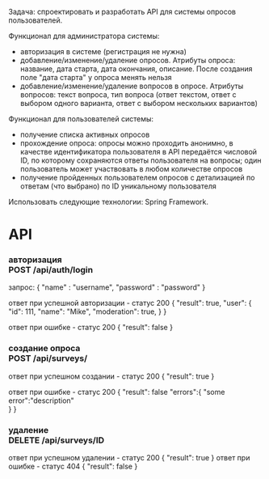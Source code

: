 Задача: спроектировать и разработать API для системы опросов пользователей.

Функционал для администратора системы:

- авторизация в системе (регистрация не нужна)
- добавление/изменение/удаление опросов. Атрибуты опроса: название, дата старта, дата окончания, описание. После создания поле "дата старта" у опроса менять нельзя
- добавление/изменение/удаление вопросов в опросе. Атрибуты вопросов: текст вопроса, тип вопроса (ответ текстом, ответ с выбором одного варианта, ответ с выбором нескольких вариантов)

Функционал для пользователей системы:

- получение списка активных опросов
- прохождение опроса: опросы можно проходить анонимно, в качестве идентификатора пользователя в API передаётся числовой ID, по которому сохраняются ответы пользователя на вопросы; один пользователь может участвовать в любом количестве опросов
- получение пройденных пользователем опросов с детализацией по ответам (что выбрано) по ID уникальному пользователя

Использовать следующие технологии: Spring Framework.

<H1>API</H1>

<h3>авторизация<br>
POST /api/auth/login</h3>

запрос:
{
    "name" : "username",
    "password" : "password"
}

ответ при успешной авторизации - статус 200
{
    "result":  true,
    "user": {
        "id": 111,
        "name": "Mike",
        "moderation": true,
    }
}

ответ при ошибке - статус 200
{
    "result": false
}


<h3>создание опроса<br>
POST /api/surveys/</h3>
ответ при успешном создании - статус 200
{
    "result": true
}

ответ при ошибке - статус 200
{
    "result": false
    "errors":{
        "some error":"description"    
    }
}

<h3>удаление<br>
DELETE /api/surveys/ID</h3>
ответ при успешном удалении - статус 200
{   
    "result": true
}
ответ при ошибке - статус 404
{   
"result": false
}
